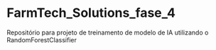 # FarmTech_Solutions_fase_4
Repositório para projeto de treinamento de modelo de IA utilizando o RandomForestClassifier
